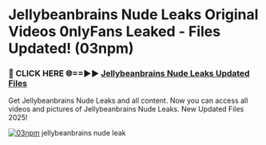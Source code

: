 # Jellybeanbrains Nude Leaks Original Videos 0nlyFans Leaked - Files Updated! (03npm)

<h3>🔴 CLICK HERE 🌐==►► <a href="https://tinyurl.com/yc6ubb5a" rel="nofollow">Jellybeanbrains Nude Leaks Updated Files</a></h3>

Get Jellybeanbrains Nude Leaks and all content. Now you can access all videos and pictures of Jellybeanbrains Nude Leaks. New Updated Files 2025!

[![03npm](https://i.imgur.com/7eu0CRL.gif)](https://tinyurl.com/yc6ubb5a)
jellybeanbrains nude leak